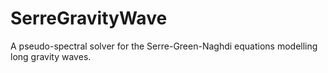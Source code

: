 SerreGravityWave
================

A pseudo-spectral solver for the Serre-Green-Naghdi equations modelling long gravity waves.
